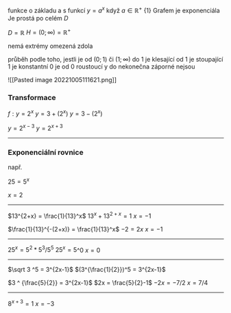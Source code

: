 funkce o základu a s funkcí $y = a^x$ když $a \in \mathbb R^+ \ \{1\}$
Grafem je exponenciála
Je prostá po celém $D$

$D = \mathbb R$
$H =(0 ; \infty) = \mathbb R^+$

nemá extrémy
omezená zdola

průběh podle toho, jestli je od $(0;1)$ či $(1; \infty)$ 
do 1  je klesající od 1 je stoupající
1 je konstantní
0 je od 0 roustoucí y do nekonečna
záporné nejsou

![[Pasted image 20221005111621.png]]

### Transformace
$f: y = 2^x$
$y =3+(2^x)$
$y =3-(2^x)$

$y = 2^{x-3}$
$y = 2^{x+3}$

---

### Exponenciální rovnice
např.

$25 = 5^x$

$x = 2$

---

$13^{2+x} = \frac{1}{13}^x$
$13^x + 13^{2+x} = 1$
$x = -1$

$\frac{1}{13}^{-(2+x)} = \frac{1}{13}^x$
$-2 = 2x$
$x = -1$

---

$25^x = 5^2 * 5^3  / 5^5$
$25^x = 5$^0
$x = 0$


---

$\sqrt 3 ^5 = 3^{2x-1}$
$(3^{\frac{1}{2}})^5 = 3^{2x-1}$

$3 ^ {\frac{5}{2}} = 3^{2x-1}$
$2x = \frac{5}{2}-1$
$-2x = -7/2$
$x = 7/4$

---


$8^{x+3}= 1$
$x = -3$



